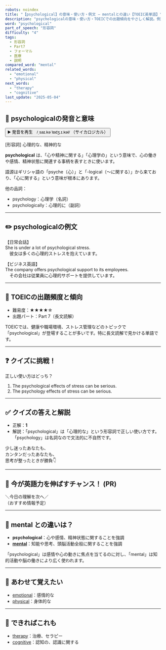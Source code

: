 ```yaml
---
robots: noindex
title: "【psychological】の意味・使い方・例文 ― mentalとの違い【TOEIC英単語】"
description: "psychologicalの意味・使い方・TOEICでの出題傾向をやさしく解説。例文・クイズ付きでmentalとの違いもわかりやすく学べます。"
word: "psychological"
part_of_speech: "形容詞"
difficulty: "4"
tags:
  - 形容詞
  - Part7
  - フォーマル
  - 医療
  - 説明
compared_word: "mental"
related_words:
  - "emotional"
  - "physical"
next_words:
  - "therapy"
  - "cognitive"
last_update: "2025-05-04"
---
```


## 🔰 psychologicalの発音と意味

<button class="play-audio" onclick="playTTS('psychological')">
  <span class="play-audio-main">
    ▶️ 発音を再生　/ˌsaɪ.kəˈlɒdʒ.ɪ.kəl/
  </span>
  <span class="play-audio-sub">
    （サイカロジカル）
  </span>
</button>

[形容詞] 心理的な、精神的な

**psychological** は、「心や精神に関する」「心理学の」という意味で、心の働きや感情、精神状態に関連する事柄を表すときに使います。

語源はギリシャ語の「psyche（心）」と「-logical（～に関する）」から来ており、「心に関する」という意味が根本にあります。

他の品詞：  
- psychology：心理学（名詞）
- psychologically：心理的に（副詞）

---

## ✏️ psychologicalの例文

【日常会話】  
She is under a lot of psychological stress.  
　彼女は多くの心理的ストレスを抱えています。

【ビジネス英語】  
The company offers psychological support to its employees.  
　その会社は従業員に心理的サポートを提供しています。

---

## 🎯 TOEICの出題頻度と傾向

- 難易度：★★★★☆
- 出題パート：Part 7（長文読解）

TOEICでは、健康や職場環境、ストレス管理などのトピックで「psychological」が登場することが多いです。特に長文読解で見かける単語です。

---

## ❓ クイズに挑戦！

正しい使い方はどっち？

1. The psychological effects of stress can be serious.  
2. The psychology effects of stress can be serious.

---

## ✅ クイズの答えと解説

- 正解：**1**
- 解説：「psychological」は「心理的な」という形容詞で正しい使い方です。「psychology」は名詞なので文法的に不自然です。

少し迷ったあなたも、  
カンタンだったあなたも、  
思考が整ったときが勝負👇️

---

## 🚀 今が英語力を伸ばすチャンス！ (PR)

<div class="info-center">
＼今日の理解を次へ／<br>  
（おすすめ情報予定）
</div>

---

## 🤔  mental との違いは？

- **psychological**：心や感情、精神状態に関することを強調
- **[mental](/word/mental)**：知能や思考、頭脳活動全般に関することを強調

「psychological」は感情や心の動きに焦点を当てるのに対し、「mental」は知的活動や脳の働きにより広く使われます。

---

## 🧩 あわせて覚えたい

- [emotional](/word/emotional)：感情的な
- [physical](/word/physical)：身体的な

---

## 📖 できればこれも

- [therapy](/word/therapy)：治療、セラピー
- [cognitive](/word/cognitive)：認知の、認識に関する

<!-- cvid: aid33_bid45 -->
